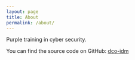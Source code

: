 ```yaml
---
layout: page
title: About
permalink: /about/
---
```


Purple training in cyber security.

You can find the source code on GitHub:
[dco-idm][our-organization]


[our-organization]: https://github.com/dco-idm
